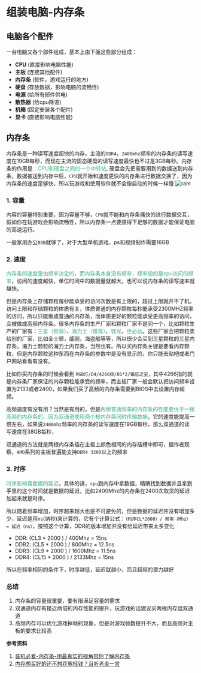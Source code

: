 # 组装电脑-内存条

## 电脑各个配件
一台电脑又各个部件组成，基本上由下面这些部分组成：
+ **CPU** (直接影响电脑性能)
+ **主板** (连接其他配件)
+ **内存条** (软件，游戏运行的地方)
+ **硬盘** (存放数据，影响电脑的流畅性)
+ **电源** (给所有部件供电)
+ **散热器** (给cpu降温)
+ **机箱** (固定安装各个配件)
+ **显卡** (直接影响电脑性能)

## 内存条
内存条是一种读写速度超快的内存，主流的`DDR4`，`2400mhz`频率的内存条的读写速度在19GB每秒，而现在主流的固态硬盘的读写速度最快也不过是3GB每秒。内存条的作用是：<font color=#3eaf7c>CPU和硬盘之间的一个中转站</font>, 硬盘会先把需要用到的数据送到内存条，数据被送到内存中后，`CPU`就开始和速度更快的内存条进行数据交换了，因为内存条的速度足够快，所以玩游戏和使用软件就不会像启动的时候一样慢
<img :src="$withBase('/ram.jpg')" alt="ram">

### 1. 容量
内容的容量特别重要，因为容量不够，`CPU`就不能和内存条痛快的进行数据交互，假如你在玩游戏会影响流畅性，所以内存条一点要装得下足够的数据才能保证电脑的高速运行。

一般家用办公`8GB`就够了，对于大型单机游戏，ps和视频制作需要16GB

### 2. 速度
<font color=#3eaf7c>内存条的速度是由频率决定的，而内存条本身没有频率，频率指的是cpu访问的频率</font>，访问的速度越快，单位时间中的数据量就越大，也可以说内存条的读写速率就越快。

但是内存条上存储颗粒每秒能承受的访问次数是有上限的，超过上限就开不了机。访问上限和存储颗粒的体质有关，体质普通的内存颗粒每秒能承受2300MHZ频率的访问，所以只能做成普通的内存条，而体质更好的颗粒能承受更高频率的访问，会被做成高频内存条。很多内存条的生产厂家和颗粒厂家不是同一个，比如颗粒生产的厂家有：<font color=#3eaf7c>三星（推荐）</font>、<font color=#3eaf7c>海力士（推荐）</font>、<font color=#3eaf7c>镁光</font>、<font color=#3eaf7c>世必达</font>。这些厂家会把颗粒卖给别的厂家，比如金士顿，威刚，海盗船等等，所以很少会买到三星颗粒的三星内存条，海力士颗粒的海力士内存条，当然也有。所以买内存条关键是要看内存颗粒，但是内存颗粒这种东西在内存条的参数中是没有显示的，你只能去贴吧或者门户网站看看有没有。

比如你买内存条的时候会看到 `RGB灯/D4/4266频/8G*2/镇店之宝`，其中4266指的就是内存条厂家保证的内存颗粒能承受的频率，而主板厂家一般会默认把访问频率设置为2133或者2400，如果我们买了高频的内存条需要到BIOS中去设置内存超频。

高频速度有没有用？当然是有用的，但是<font color=#3eaf7c>两根普通频率的内存条的性能要优于一根高频的内存条的，因为双通道使用两个根内存条同时传输数据</font>，它的速度能提高一倍左右，如果说`2400mhz`频率的内存条的读写速度在19GB每秒，那么双通道的读写速度在38GB每秒，

双通道的方法就是两根内存条插在主板上颜色相同的内存插槽中即可，据作者观察，`AMD`系列的主板普遍能支持`DDR4 3200`以上的频率

### 3. 时序
<font color=#3eaf7c>时序影响着数据的延迟</font>，具体的讲，`cpu`到内存中拿数据，精确找到数据并且拿到手里的这个时间就是数据的延迟，比如2400Mhz的内存条在2400次取货的延迟加起来就是时序。

所以随着频率增加，时序越来越大也是不可避免的，但是数据的延迟并没有增加多少，延迟是用`ns`(纳秒)来计算的，它有个计算公式：`（时序CL*2000）/ 频率（Mhz） = 延迟（ns）`，按照这个计算，DDR的版本增加并没有给延迟带来太多变化
+ DDR:  (CL3 * 2000 ) / 400Mhz = 15ns
+ DDR2: (CL5 * 2000 ) / 800Mhz = 12.5ns
+ DDR3: (CL9 * 2000 ) / 1600Mhz = 11.5ns
+ DDR4: (CL15 * 2000 ) / 2133Mhz = 15ns

所以在频率相同的条件下，时序越低，延迟就越小，而且超频的潜力越好

### 总结
1. 内存条的容量很重要，要有限满足容量的需求
2. 双通道内存有接近两倍的内存性能的提升，玩游戏的话建议买两根内存组双通道
3. 高频内存可以优化游戏掉帧的现象，但是对游戏帧数提升不大，而且高频对主板的要求比较高


**参考资料**

1. [装机必看-内存条-用最真实的视角带你了解内存条](https://www.bilibili.com/video/av32045336?from=search&seid=4941531017698814262)
2. [内存想买好的还不想花冤枉钱？且听老夫一言](https://www.bilibili.com/video/av22172941/?spm_id_from=333.788.videocard.0)